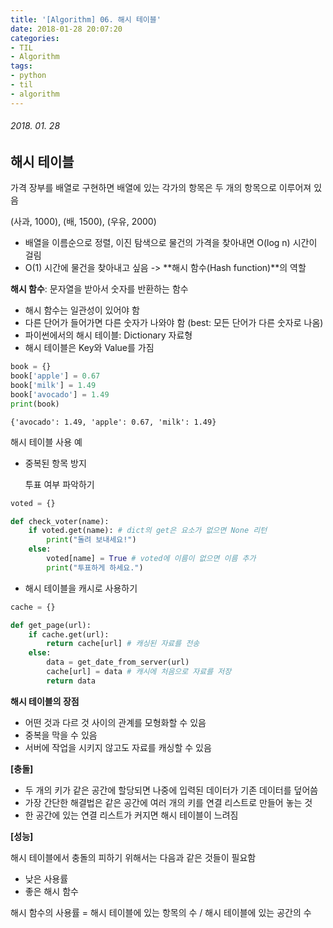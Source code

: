 ```yaml
---
title: '[Algorithm] 06. 해시 테이블'
date: 2018-01-28 20:07:20
categories:
- TIL
- Algorithm
tags:
- python
- til
- algorithm
---
```


###### 2018. 01. 28

## 해시 테이블

가격 장부를 배열로 구현하면 배열에 있는 각가의 항목은 두 개의 항목으로 이루어져 있음

(사과, 1000), (배, 1500), (우유, 2000)

- 배열을 이름순으로 정렬, 이진 탐색으로 물건의 가격을 찾아내면 O(log n) 시간이 걸림
- O(1) 시간에 물건을 찾아내고 싶음 -> **해시 함수(Hash function)**의 역할



**해시 함수**: 문자열을 받아서 숫자를 반환하는 함수

- 해시 함수는 일관성이 있어야 함
- 다른 단어가 들어가면 다른 숫자가 나와야 함 (best: 모든 단어가 다른 숫자로 나옴)
- 파이썬에서의 해시 테이블: Dictionary 자료형
- 해시 테이블은 Key와 Value를 가짐

```python
book = {}
book['apple'] = 0.67
book['milk'] = 1.49
book['avocado'] = 1.49
print(book)
```

```pytohn
{'avocado': 1.49, 'apple': 0.67, 'milk': 1.49}
```



해시 테이블 사용 예

- 중복된 항목 방지

  투표 여부 파악하기

```python
voted = {}

def check_voter(name):
    if voted.get(name): # dict의 get은 요소가 없으면 None 리턴
        print("돌려 보내세요!")
    else:
        voted[name] = True # voted에 이름이 없으면 이름 추가
        print("투표하게 하세요.")
```

- 해시 테이블을 캐시로 사용하기

```python
cache = {}

def get_page(url):
    if cache.get(url):
        return cache[url] # 캐싱된 자료를 전송
    else:
        data = get_date_from_server(url)
        cache[url] = data # 캐시에 처음으로 자료를 저장
        return data
```

**해시 테이블의 장점**

- 어떤 것과 다르 것 사이의 관계를 모형화할 수 있음
- 중복을 막을 수 있음
- 서버에 작업을 시키지 않고도 자료를 캐싱할 수 있음



**[충돌]**

- 두 개의 키가 같은 공간에 할당되면 나중에 입력된 데이터가 기존 데이터를 덮어씀
- 가장 간단한 해결법은 같은 공간에 여러 개의 키를 연결 리스트로 만들어 놓는 것
- 한 공간에 있는 연결 리스트가 커지면 해시 테이블이 느려짐

**[성능]**

해시 테이블에서 충돌의 피하기 위해서는 다음과 같은 것들이 필요함

- 낮은 사용률
- 좋은 해시 함수

해시 함수의 사용률 = 해시 테이블에 있는 항목의 수 / 해시 테이블에 있는 공간의 수